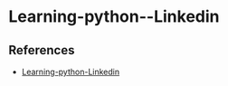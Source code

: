 # Learning-python--Linkedin
## References
* [Learning-python-Linkedin](https://www.linkedin.com/learning/learning-python/learning-python)
